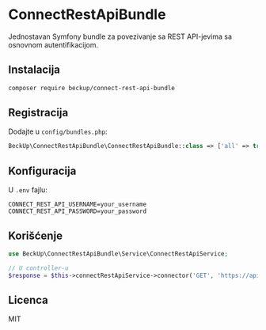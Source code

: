 # ConnectRestApiBundle

Jednostavan Symfony bundle za povezivanje sa REST API-jevima sa osnovnom autentifikacijom.

## Instalacija

```bash
composer require beckup/connect-rest-api-bundle
```

## Registracija

Dodajte u `config/bundles.php`:

```php
BeckUp\ConnectRestApiBundle\ConnectRestApiBundle::class => ['all' => true],
```

## Konfiguracija

U `.env` fajlu:
```env
CONNECT_REST_API_USERNAME=your_username
CONNECT_REST_API_PASSWORD=your_password
```

## Korišćenje

```php
use BeckUp\ConnectRestApiBundle\Service\ConnectRestApiService;

// U controller-u
$response = $this->connectRestApiService->connector('GET', 'https://api.example.com/endpoint');
```

## Licenca

MIT
